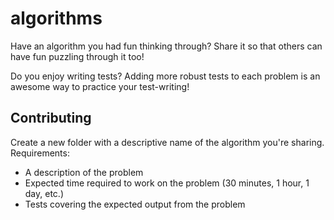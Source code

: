# algorithms
Have an algorithm you had fun thinking through? Share it so that others can have fun puzzling through it too! 

Do you enjoy writing tests? Adding more robust tests to each problem is an awesome way to practice your test-writing! 

## Contributing
Create a new folder with a descriptive name of the algorithm you're sharing. 
Requirements:
- A description of the problem
- Expected time required to work on the problem (30 minutes, 1 hour, 1 day, etc.)
- Tests covering the expected output from the problem
